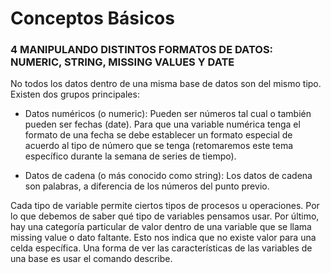 # Conceptos Básicos

### 4 MANIPULANDO DISTINTOS FORMATOS DE DATOS: NUMERIC, STRING, MISSING VALUES Y DATE

No todos los datos dentro de una misma base de datos son del mismo tipo. Existen dos grupos principales:

- Datos numéricos (o numeric): 
Pueden ser números tal cual o también pueden ser fechas (date). Para que una variable numérica tenga el formato de una fecha se debe establecer un formato especial de acuerdo al tipo de número que se tenga (retomaremos este tema específico durante la semana de series de tiempo).

- Datos de cadena (o más conocido como string):
Los datos de cadena son palabras, a diferencia de los números del punto previo.

Cada tipo de variable permite ciertos tipos de procesos u operaciones. Por lo que debemos de saber qué tipo de variables pensamos usar. Por último, hay una categoría particular de valor dentro de una variable que se llama missing value o dato faltante. Esto nos indica que no existe valor para una celda específica. Una forma de ver las características de las variables de una base es usar el comando describe.